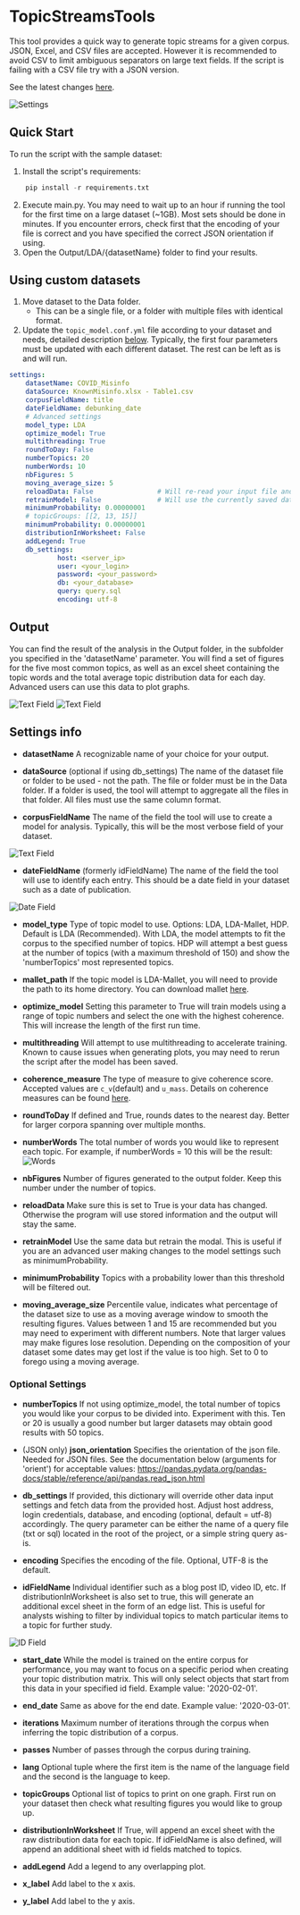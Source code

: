 # TopicStreamsTools

This tool provides a quick way to generate topic streams for a given corpus.
JSON, Excel, and CSV files are accepted. However it is recommended to avoid CSV to limit ambiguous separators on large text fields. If the script is failing with a CSV file try with a JSON version.

See the latest changes [here](CHANGELOG.md).

![Settings](/images/topicStreamExample.png)


## Quick Start

To run the script with the sample dataset:
1. Install the script's requirements:
```python
    pip install -r requirements.txt
```
2. Execute main.py. You may need to wait up to an hour if running the tool for the first time on a large dataset (~1GB). Most sets should be done in minutes. If you encounter errors, check first that the encoding of your file is correct and you have specified the correct JSON orientation if using.
3. Open the Output/LDA/{datasetName} folder to find your results.

## Using custom datasets

1. Move dataset to the Data folder.
    * This can be a single file, or a folder with multiple files with identical format.
2. Update the `topic_model.conf.yml` file according to your dataset and needs, detailed description [below](#settings-info). Typically, the first four parameters must be updated with each different dataset. The rest can be left as is and will run.

```yaml
settings:
    datasetName: COVID_Misinfo
    dataSource: KnownMisinfo.xlsx - Table1.csv
    corpusFieldName: title
    dateFieldName: debunking_date
    # Advanced settings
    model_type: LDA
    optimize_model: True
    multithreading: True
    roundToDay: False
    numberTopics: 20
    numberWords: 10
    nbFigures: 5
    moving_average_size: 5
    reloadData: False                # Will re-read your input file and train a new model with the updated data
    retrainModel: False              # Will use the currently saved data and train a new model (useful to try different settings without processing the same corpus)
    minimumProbability: 0.00000001
    # topicGroups: [[2, 13, 15]]
    minimumProbability: 0.00000001
    distributionInWorksheet: False
    addLegend: True
    db_settings:
            host: <server_ip>
            user: <your_login>
            password: <your_password>
            db: <your_database>
            query: query.sql
            encoding: utf-8
```

## Output

You can find the result of the analysis in the Output folder, in the subfolder you specified in the 'datasetName' parameter.
You will find a set of figures for the five most common topics, as well as an excel sheet containing the topic words and the total average topic distribution data for each day. Advanced users can use this data to plot graphs.

![Text Field](/images/sheetTab.png)
![Text Field](/images/topicDistribution.png)

## Settings info

* **datasetName**
A recognizable name of your choice for your output.

* **dataSource** (optional if using db_settings)
The name of the dataset file or folder to be used - not the path. The file or folder must be in the Data folder. If a folder is used, the tool will attempt to aggregate all the files in that folder. All files must use the same column format.

* **corpusFieldName**
The name of the field the tool will use to create a model for analysis. Typically, this will be the most verbose field of your dataset.

![Text Field](/images/textField.png)

* **dateFieldName** (formerly idFieldName)
The name of the field the tool will use to identify each entry. This should be a date field in your dataset such as a date of publication.

![Date Field](/images/idField.png)

* **model_type**
Type of topic model to use. Options: LDA, LDA-Mallet, HDP. Default is LDA (Recommended). With LDA, the model attempts to fit the corpus to the specified number of topics. HDP will attempt a best guess at the number of topics (with a maximum threshold of 150) and show  the 'numberTopics' most represented topics.

* **mallet_path**
If the topic model is LDA-Mallet, you will need to provide the path to its home directory. You can download mallet [here](http://mallet.cs.umass.edu/download.php).

* **optimize_model**
Setting this parameter to True will train models using a range of topic numbers and select the one with the highest coherence. This will increase the length of the first run time.

* **multithreading**
Will attempt to use multithreading to accelerate training. Known to cause issues when generating plots, you may need to rerun the script after the model has been saved.

* **coherence_measure**
The type of measure to give coherence score. Accepted values are `c_v`(default) and `u_mass`. Details on coherence measures can be found [here](https://towardsdatascience.com/evaluate-topic-model-in-python-latent-dirichlet-allocation-lda-7d57484bb5d0).

* **roundToDay**
If defined and True, rounds dates to the nearest day. Better for larger corpora spanning over multiple months.

* **numberWords**
The total number of words you would like to represent each topic. For example, if numberWords = 10 this will be the result:
![Words](/images/wordCount.png)

* **nbFigures**
Number of figures generated to the output folder. Keep this number under the number of topics.

* **reloadData**
Make sure this is set to True is your data has changed. Otherwise the program will use stored information and the output will stay the same.

* **retrainModel**
Use the same data but retrain the modal. This is useful if you are an advanced user making changes to the model settings such as minimumProbability.

* **minimumProbability**
Topics with a probability lower than this threshold will be filtered out.

* **moving_average_size**
Percentile value, indicates what percentage of the dataset size to use as a moving average window to smooth the resulting figures. Values between 1 and 15 are recommended but you may need to experiment with different numbers. Note that larger values may make figures lose resolution. Depending on the composition of your dataset some dates may get lost if the value is too high. Set to 0 to forego using a moving average.

### Optional Settings

* **numberTopics**
If not using optimize_model, the total number of topics you would like your corpus to be divided into. Experiment with this. Ten or 20 is usually a good number but larger datasets may obtain good results with 50 topics.

* (JSON only) **json_orientation**
Specifies the orientation of the json file. Needed for JSON files. See the documentation below (arguments for 'orient') for acceptable values:
https://pandas.pydata.org/pandas-docs/stable/reference/api/pandas.read_json.html

* **db_settings**
If provided, this dictionary will override other data input settings and fetch data from the provided host. Adjust host address, login credentials, database, and encoding (optional, default = utf-8) accordingly. The query parameter can be either the name of a query file (txt or sql) located in the root of the project, or a simple string query as-is.

* **encoding**
Specifies the encoding of the file. Optional, UTF-8 is the default.

* **idFieldName**
Individual identifier such as a blog post ID, video ID, etc. If distributionInWorksheet is also set to true, this will generate an additional excel sheet in the form of an edge list. This is useful for analysts wishing to filter by individual topics to match particular items to a topic for further study.

![ID Field](/images/edgeList.png)

* **start_date**
While the model is trained on the entire corpus for performance, you may want to focus on a specific period when creating your topic distribution matrix. This will only select objects that start from this data in your specified id field. Example value: '2020-02-01'.

* **end_date**
Same as above for the end date. Example value: '2020-03-01'.

* **iterations**
Maximum number of iterations through the corpus when inferring the topic distribution of a corpus.

* **passes**
Number of passes through the corpus during training.

* **lang**
Optional tuple where the first item is the name of the language field and the second is the language to keep.

* **topicGroups**
Optional list of topics to print on one graph. First run on your dataset then check what resulting figures you would like to group up.

* **distributionInWorksheet**
If True, will append an excel sheet with the raw distribution data for each topic. If idFieldName is also defined, will append an additional sheet with id fields matched to topics.

* **addLegend**
Add a legend to any overlapping plot.

* **x_label**
Add label to the x axis.

* **y_label**
Add label to the y axis.

